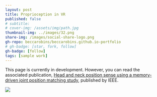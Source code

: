 ```yaml
---
layout: post
title: Proprioception in VR
published: false
# subtitle:
# cover-img: /assets/img/path.jpg
thumbnail-img: ../images/32.png
share-img: /images/social-share-logo.png
gh-repo: beccarobins/beccarobins.github.io-portfolio
# gh-badge: [star, fork, follow]
gh-badge: [follow]
tags: [sample work]
---
```


This page is currently in development. However, you can read the associated publication, [Head and neck position sense using a memory-driven joint position matching study](https://ieeexplore.ieee.org/document/8007503), published by IEEE.

![](https://octodex.github.com/images/waldocat.png)